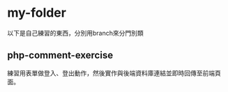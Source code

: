 # my-folder
以下是自己練習的東西，分別用branch來分門別類
## php-comment-exercise
練習用表單做登入、登出動作，然後實作與後端資料庫連結並即時回傳至前端頁面。
